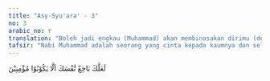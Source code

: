 ```yaml
---
title: "Asy-Syu'ara' - 3"
no: 3
arabic_no: ٣
translation: "Boleh jadi engkau (Muhammad) akan membinasakan dirimu (dengan kesedihan), karena mereka (penduduk Mekah) tidak beriman."
tafsir: "Nabi Muhammad adalah seorang yang cinta kepada kaumnya dan selalu mengharapkan supaya mereka beriman semuanya. Dia yakin dengan memeluk Islam, mereka pasti akan bahagia dan selamat dari malapetaka yang biasa diturunkan Allah kepada orang-orang yang kafir dahulu. Hampir saja beliau berputus asa karena setelah sekian lama beliau menyeru mereka dengan mengemukakan alasan-alasan dan hujah-hujah yang kuat yang tidak bisa dibantah, mereka tetap membangkang dan menghinakannya. Sungguh amat tragis dan menyedihkan sekali bagi seorang pemuka agama yang cinta kepada umatnya dan berusaha untuk keselamatan dan kebahagiaan mereka, tetapi selalu dicemoohkan oleh kaumnya.\n\nPada ayat ini, Allah menegur Nabi Muhammad yang sedang berada dalam puncak kesedihan dan duka-cita dengan mengatakan apakah Nabi akan membinasakan diri hanya karena kaumnya tidak mau menerima petunjuk dan ajaran yang benar? Seakan-akan Allah memberikan teguran kepadanya, mengapa Nabi terlalu berharap agar kaumnya beriman semuanya? Padahal kewajibannya yang utama hanyalah menyampaikan risalah Allah sebagai tersebut dalam firman-Nya:\n\nBukankah kewajiban para rasul hanya menyampaikan (amanat Allah) dengan jelas. (an-Nahl/16: 35)\n\nSebenarnya dengan teguran ini Allah melarangnya berbuat demikian seperti tersebut dalam firman-Nya pada surah yang lain:\n\nSesungguhnya Allah menyesatkan siapa yang Dia kehendaki dan memberi petunjuk kepada siapa yang Dia kehendaki. Maka jangan engkau (Muhammad) biarkan dirimu binasa karena kesedihan terhadap mereka. Sesungguhnya Allah Maha Mengetahui apa yang mereka perbuat. (Fathir/35: 8)"
---
```


لَعَلَّكَ بَاخِعٌ نَّفْسَكَ اَلَّا يَكُوْنُوْا مُؤْمِنِيْنَ 
